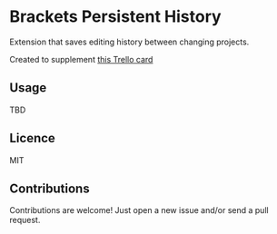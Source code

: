 # Brackets Persistent History
Extension that saves editing history between changing projects.

Created to supplement [this Trello card](https://trello.com/c/H8AyDwFA/391-local-history-versioning)

## Usage
TBD

## Licence 
MIT

## Contributions
Contributions are welcome! Just open a new issue and/or send a pull request.